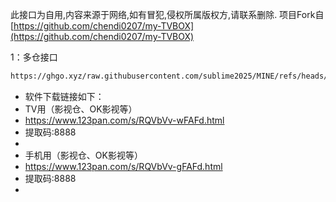 此接口为自用,内容来源于网络,如有冒犯,侵权所属版权方,请联系删除.
项目Fork自 [https://github.com/chendi0207/my-TVBOX](https://github.com/chendi0207/my-TVBOX)

1：多仓接口
````bash
https://ghgo.xyz/raw.githubusercontent.com/sublime2025/MINE/refs/heads/master/TVBox/Box.json
````

- 软件下载链接如下：
- TV用（影视仓、OK影视等）
- https://www.123pan.com/s/RQVbVv-wFAFd.html
- 提取码:8888
-
- 手机用（影视仓、OK影视等）
- https://www.123pan.com/s/RQVbVv-gFAFd.html
- 提取码:8888
- 

